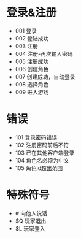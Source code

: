 # 登录&注册
- 001 登录
- 002 登陆成功
- 003 注册
- 004 注册-再次输入密码
- 005 注册成功
- 006 创建角色
- 007 创建成功，自动登录
- 008 选择角色
- 009 进入游戏

# 错误
- 101 登录密码错误
- 102 注册密码前后不符
- 103 已在其他客户端登录
- 104 角色名必须为中文
- 105 角色id超出范围

# 特殊符号
- \# 向他人说话
- $Q 玩家退出
- $L 玩家登入